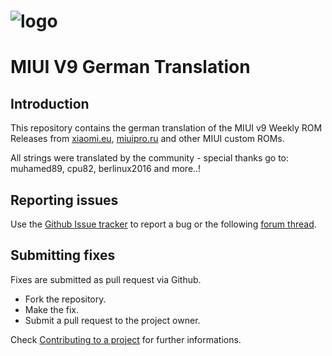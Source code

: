 # ![logo](http://i.imgur.com/8mHvQNw.png)
# MIUI V9 German Translation


## Introduction

This repository contains the german translation of the MIUI v9 Weekly ROM Releases from [xiaomi.eu](http://xiaomi.eu/community/forums/103/), [miuipro.ru](http://miuipro.ru/roms/) and other MIUI custom ROMs.

All strings were translated by the community - special thanks go to:
muhamed89, cpu82, berlinux2016 and more..!

## Reporting issues

Use the [Github Issue tracker](https://github.com/berlinux2016/MIUI9-ger/issues) to report a bug or the following [forum thread](http://xiaomi.eu/community/threads/28411).


## Submitting fixes

Fixes are submitted as pull request via Github.

- Fork the repository.
- Make the fix.
- Submit a pull request to the project owner.

Check [Contributing to a project](https://guides.github.com/activities/forking) for further informations.
